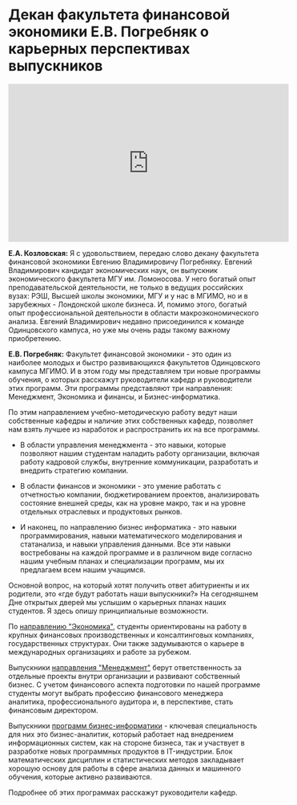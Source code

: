 # Декан факультета финансовой экономики Е.В. Погребняк о карьерных перспективах выпускников

<iframe width="560" height="315" src="https://www.youtube.com/embed/WLAwHuLxq64" frameborder="0" allow="accelerometer; autoplay; encrypted-media; gyroscope; picture-in-picture" allowfullscreen></iframe>


**Е.А. Козловская:** Я с удовольствием, передаю слово  декану факультета финансовой экономики Евгению Владимировичу Погребняку. Евгений Владимирович кандидат экономических наук, он выпускник экономического факультета МГУ им. Ломоносова. У него богатый опыт преподавательской деятельности, не только в ведущих российских вузах: РЭШ, Высшей школы экономики, МГУ и у нас в МГИМО, но и в зарубежных - Лондонской школе бизнеса. И, помимо этого, богатый опыт профессиональной деятельности в области макроэкономического анализа. Евгений Владимирович недавно присоединился к команде Одинцовского кампуса, но уже мы очень рады такому важному приобретению.


**Е.В. Погребняк:** Факультет финансовой экономики - это один из наиболее молодых и быстро развивающихся факультетов Одинцовского кампуса МГИМО. И в этом году мы представляем три новые программы обучения, о которых расскажут руководители кафедр и руководители этих программ. Эти программы представляют три направления: Менеджмент, Экономика и финансы, и Бизнес-информатика. 

По этим направлением учебно-методическую работу ведут наши собственные кафедры и наличие этих собственных кафедр, позволяет нам взять лучшее из наработок и распространить их на все программы.

- В области управления менеджмента - это навыки, которые позволяют нашим студентам наладить работу организации, включая работу кадровой службы, внутренние коммуникации, разработать и внедрить стратегию компании.

- В области финансов и экономики - это умение работать с отчетностью компании, бюджетированием проектов, анализировать состояние внешней среды, как на уровне макро, так и на уровне отдельных отраслевых и продуктовых рынков.

- И наконец, по направлению бизнес информатика - это навыки программирования, навыки математического моделирования и статанализа, и навыки управления данными. Все эти навыки востребованы на каждой программе и в различном виде согласно нашим учебным планах и специализации программ, мы их предлагаем всем нашим учащимся.

Основной вопрос, на который хотят получить ответ абитуриенты и их родители, это «где будут работать наши выпускники?» На сегодняшнем Дне открытых дверей мы услышим о карьерных планах наших студентов. Я здесь опишу принципиальные возможности. 

По [направлению "Экономика"](../program/economics.md), студенты ориентированы на работу в крупных финансовых производственных и консалтинговых компаниях, государственных структурах. Они также задумываются о карьере в международных организациях и работе за рубежом.

Выпускники [направления "Менеджмент"](../program/management.md) берут ответственность за отдельные проекты внутри организации и развивают собственный бизнес. С учетом финансового аспекта подготовки по нашей программе студенты могут выбрать профессию финансового менеджера аналитика, профессионального аудитора и, в перспективе, стать финансовым директором.

Выпускники [программ бизнес-информатики](../program/bi.md) - ключевая специальность для них это бизнес-аналитик, который работает над внедрением информационных систем, как на стороне бизнеса, так и участвует в разработке новых программных продуктов в IT-индустрии. Блок математических дисциплин и статистических методов закладывает хорошую основу для работы в сфере анализа данных и машинного обучения, которые активно развиваются.

Подробнее об этих программах расскажут руководители кафедр.
